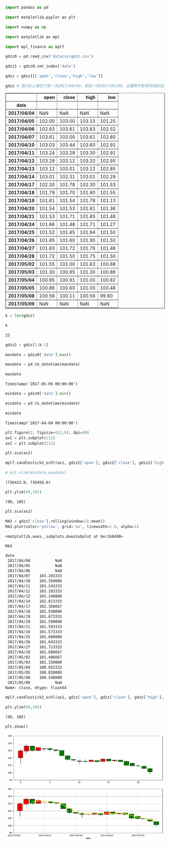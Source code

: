 

```python
import pandas as pd
```


```python
import matplotlib.pyplot as plt
```


```python
import numpy as np
```


```python
import matplotlib as mpl
```


```python
import mpl_finance as mplf
```


```python
gdzz0 = pd.read_csv('datacsv/gdzz.csv')
```


```python
gdzz1 = gdzz0.set_index('date')
```


```python
gdzz = gdzz1[['open','close','high','low']]
```


```python
gdzz # 在CSV上增加了前一天2017/04/04，和后一天2017/05/09，主要用于影响均线的显示
```




<div>
<style>
    .dataframe thead tr:only-child th {
        text-align: right;
    }

    .dataframe thead th {
        text-align: left;
    }

    .dataframe tbody tr th {
        vertical-align: top;
    }
</style>
<table border="1" class="dataframe">
  <thead>
    <tr style="text-align: right;">
      <th></th>
      <th>open</th>
      <th>close</th>
      <th>high</th>
      <th>low</th>
    </tr>
    <tr>
      <th>date</th>
      <th></th>
      <th></th>
      <th></th>
      <th></th>
    </tr>
  </thead>
  <tbody>
    <tr>
      <th>2017/04/04</th>
      <td>NaN</td>
      <td>NaN</td>
      <td>NaN</td>
      <td>NaN</td>
    </tr>
    <tr>
      <th>2017/04/05</th>
      <td>102.00</td>
      <td>103.00</td>
      <td>103.15</td>
      <td>101.25</td>
    </tr>
    <tr>
      <th>2017/04/06</th>
      <td>102.93</td>
      <td>103.61</td>
      <td>103.83</td>
      <td>102.52</td>
    </tr>
    <tr>
      <th>2017/04/07</th>
      <td>103.61</td>
      <td>103.00</td>
      <td>103.61</td>
      <td>102.80</td>
    </tr>
    <tr>
      <th>2017/04/10</th>
      <td>103.03</td>
      <td>103.44</td>
      <td>103.60</td>
      <td>102.91</td>
    </tr>
    <tr>
      <th>2017/04/11</th>
      <td>103.24</td>
      <td>103.29</td>
      <td>103.30</td>
      <td>102.91</td>
    </tr>
    <tr>
      <th>2017/04/12</th>
      <td>103.29</td>
      <td>103.12</td>
      <td>103.32</td>
      <td>102.95</td>
    </tr>
    <tr>
      <th>2017/04/13</th>
      <td>103.12</td>
      <td>103.01</td>
      <td>103.12</td>
      <td>102.85</td>
    </tr>
    <tr>
      <th>2017/04/14</th>
      <td>103.01</td>
      <td>102.31</td>
      <td>103.01</td>
      <td>102.29</td>
    </tr>
    <tr>
      <th>2017/04/17</th>
      <td>102.30</td>
      <td>101.78</td>
      <td>102.30</td>
      <td>101.53</td>
    </tr>
    <tr>
      <th>2017/04/18</th>
      <td>101.79</td>
      <td>101.70</td>
      <td>101.90</td>
      <td>101.55</td>
    </tr>
    <tr>
      <th>2017/04/19</th>
      <td>101.61</td>
      <td>101.54</td>
      <td>101.78</td>
      <td>101.13</td>
    </tr>
    <tr>
      <th>2017/04/20</th>
      <td>101.54</td>
      <td>101.53</td>
      <td>101.81</td>
      <td>101.36</td>
    </tr>
    <tr>
      <th>2017/04/21</th>
      <td>101.53</td>
      <td>101.71</td>
      <td>101.85</td>
      <td>101.48</td>
    </tr>
    <tr>
      <th>2017/04/24</th>
      <td>101.66</td>
      <td>101.48</td>
      <td>101.71</td>
      <td>101.27</td>
    </tr>
    <tr>
      <th>2017/04/25</th>
      <td>101.52</td>
      <td>101.85</td>
      <td>101.94</td>
      <td>101.50</td>
    </tr>
    <tr>
      <th>2017/04/26</th>
      <td>101.85</td>
      <td>101.60</td>
      <td>101.90</td>
      <td>101.50</td>
    </tr>
    <tr>
      <th>2017/04/27</th>
      <td>101.63</td>
      <td>101.72</td>
      <td>101.76</td>
      <td>101.46</td>
    </tr>
    <tr>
      <th>2017/04/28</th>
      <td>101.72</td>
      <td>101.50</td>
      <td>101.75</td>
      <td>101.50</td>
    </tr>
    <tr>
      <th>2017/05/02</th>
      <td>101.55</td>
      <td>101.00</td>
      <td>101.63</td>
      <td>100.88</td>
    </tr>
    <tr>
      <th>2017/05/03</th>
      <td>101.30</td>
      <td>100.95</td>
      <td>101.30</td>
      <td>100.86</td>
    </tr>
    <tr>
      <th>2017/05/04</th>
      <td>100.95</td>
      <td>100.91</td>
      <td>101.00</td>
      <td>100.82</td>
    </tr>
    <tr>
      <th>2017/05/05</th>
      <td>100.86</td>
      <td>100.60</td>
      <td>101.00</td>
      <td>100.48</td>
    </tr>
    <tr>
      <th>2017/05/08</th>
      <td>100.56</td>
      <td>100.11</td>
      <td>100.56</td>
      <td>99.80</td>
    </tr>
    <tr>
      <th>2017/05/09</th>
      <td>NaN</td>
      <td>NaN</td>
      <td>NaN</td>
      <td>NaN</td>
    </tr>
  </tbody>
</table>
</div>




```python
k = len(gdzz)
```


```python
k
```




    25




```python
gdzz2 = gdzz[1:k-1]
```


```python
maxdate = gdzz0['date'].max()
```


```python
maxdate = pd.to_datetime(maxdate)
```


```python
maxdate
```




    Timestamp('2017-05-09 00:00:00')




```python
mindate = gdzz0['date'].min()
```


```python
mindate = pd.to_datetime(mindate)
```


```python
mindate
```




    Timestamp('2017-04-04 00:00:00')




```python
plt.figure(2, figsize=(12,8), dpi=80)
ax1 = plt.subplot(211)
ax2 = plt.subplot(212)
```


```python
plt.sca(ax1)
```


```python
mplf.candlestick2_ochl(ax1, gdzz2['open'], gdzz2['close'], gdzz2['high'], gdzz2['low'], width=0.8, colorup='red', colordown='green', alpha=1)
```


```python
# plt.xlim(mindate,maxdate)
```




    (736423.0, 736458.0)




```python
plt.ylim(99,105)
```




    (99, 105)




```python
plt.sca(ax2)
```


```python
MA3 = gdzz['close'].rolling(window=3).mean()
MA3.plot(color='yellow', grid='on', linewidth=2.0, alpha=1)
```




    <matplotlib.axes._subplots.AxesSubplot at 0xc1b8dd8>




```python
MA3
```




    date
     2017/04/04           NaN
     2017/04/05           NaN
     2017/04/06           NaN
     2017/04/07    103.203333
     2017/04/10    103.350000
     2017/04/11    103.243333
     2017/04/12    103.283333
     2017/04/13    103.140000
     2017/04/14    102.813333
     2017/04/17    102.366667
     2017/04/18    101.930000
     2017/04/19    101.673333
     2017/04/20    101.590000
     2017/04/21    101.593333
     2017/04/24    101.573333
     2017/04/25    101.680000
     2017/04/26    101.643333
     2017/04/27    101.723333
     2017/04/28    101.606667
     2017/05/02    101.406667
     2017/05/03    101.150000
     2017/05/04    100.953333
     2017/05/05    100.820000
     2017/05/08    100.540000
     2017/05/09           NaN
    Name: close, dtype: float64




```python
mplf.candlestick2_ochl(ax2, gdzz['open'], gdzz['close'], gdzz['high'], gdzz['low'], width=0.8, colorup='red', colordown='green', alpha=1)
```


```python
plt.ylim(99,105)
```




    (99, 105)




```python
plt.show()
```


![png](output_28_0.png)

